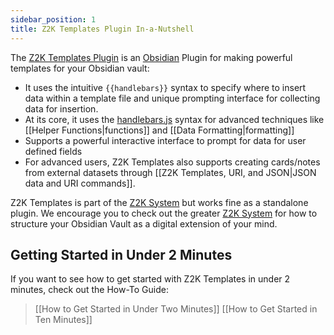 ```yaml
---
sidebar_position: 1
title: Z2K Templates Plugin In-a-Nutshell
---
```

The [Z2K Templates Plugin](https://templates.z2ksystem.com) is an [Obsidian](https://obsidian.md) Plugin for making powerful templates for your Obsidian vault:
- It uses the intuitive `{{handlebars}}` syntax to specify where to insert data within a template file and unique prompting interface for collecting data for insertion.
- At its core, it uses the  [handlebars.js](https://handlebars.js) syntax for advanced techniques like [[Helper Functions|functions]] and [[Data Formatting|formatting]]
- Supports a powerful interactive interface to prompt for data for user defined fields 
- For advanced users, Z2K Templates also supports creating cards/notes from external datasets through [[Z2K Templates, URI, and JSON|JSON data and URI commands]].

Z2K Templates is part of the [Z2K System](https://z2ksystem.com) but works fine as a standalone plugin. We encourage you to check out the greater [Z2K System](https://z2ksystem.com) for how to structure your Obsidian Vault as a digital extension of your mind. 

## Getting Started in Under 2 Minutes
If you want to see how to get started with Z2K Templates in under 2 minutes, check out the How-To Guide:

> [[How to Get Started in Under Two Minutes]]
> [[How to Get Started in Ten Minutes]]


